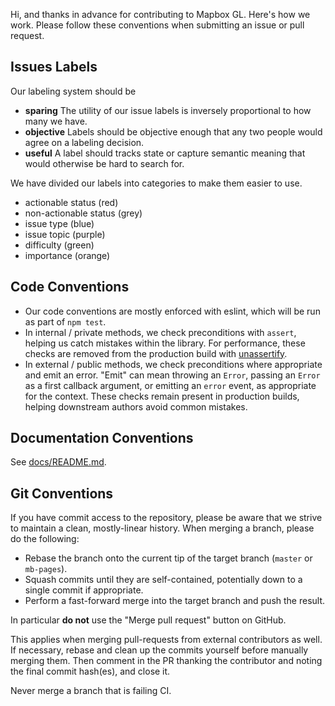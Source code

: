 Hi, and thanks in advance for contributing to Mapbox GL. Here's how we work. Please follow these conventions when submitting an issue or pull request.

## Issues Labels

Our labeling system should be

 - **sparing** The utility of our issue labels is inversely proportional to how many we have.
 - **objective** Labels should be objective enough that any two people would agree on a labeling decision.
 - **useful** A label should tracks state or capture semantic meaning that would otherwise be hard to search for.

We have divided our labels into categories to make them easier to use.

 - actionable status (red)
 - non-actionable status (grey)
 - issue type (blue)
 - issue topic (purple)
 - difficulty (green)
 - importance (orange)

## Code Conventions

* Our code conventions are mostly enforced with eslint, which will be run as part of `npm test`.
* In internal / private methods, we check preconditions with `assert`, helping us catch mistakes within the library. For performance, these checks are removed from the production build with [unassertify](https://www.npmjs.com/package/unassertify).
* In external / public methods, we check preconditions where appropriate and emit an error. "Emit" can mean throwing an `Error`, passing an `Error` as a first callback argument, or emitting an `error` event, as appropriate for the context. These checks remain present in production builds, helping downstream authors avoid common mistakes.

## Documentation Conventions

See [docs/README.md](https://github.com/mapbox/mapbox-gl-js/blob/master/docs/README.md).

## Git Conventions

If you have commit access to the repository, please be aware that we strive to maintain a clean, mostly-linear history. When merging a branch, please do the following:

* Rebase the branch onto the current tip of the target branch (`master` or `mb-pages`).
* Squash commits until they are self-contained, potentially down to a single commit if appropriate.
* Perform a fast-forward merge into the target branch and push the result.

In particular **do not** use the "Merge pull request" button on GitHub.

This applies when merging pull-requests from external contributors as well. If necessary, rebase and clean up the commits yourself before manually merging them. Then comment in the PR thanking the contributor and noting the final commit hash(es), and close it.

Never merge a branch that is failing CI.
